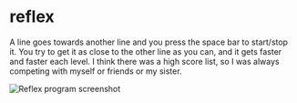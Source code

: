 # reflex

A line goes towards another line and you press the space bar to start/stop it.  You try to get it as close to the other line as you can, and it gets faster and faster each level.  I think there was a high score list, so I was always competing with myself or friends or my sister.

![Reflex program screenshot](https://raw.githubusercontent.com/ca98am79/my-first-programs/master/reflex/reflex.gif)
